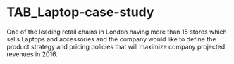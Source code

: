 # TAB_Laptop-case-study
One of the leading retail chains in London having more than 15 stores which sells Laptops and accessories and the company would like to define the product strategy and pricing policies that will maximize company projected revenues in 2016.
